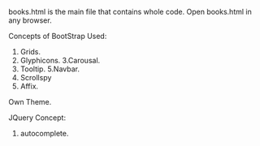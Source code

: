 books.html is the main file that contains whole code.
Open books.html in any browser.

Concepts of BootStrap Used:
1. Grids.
2. Glyphicons.
3.Carousal.
4. Tooltip.
5.Navbar.
6. Scrollspy 
7. Affix.

Own Theme.

JQuery Concept:
1. autocomplete.
